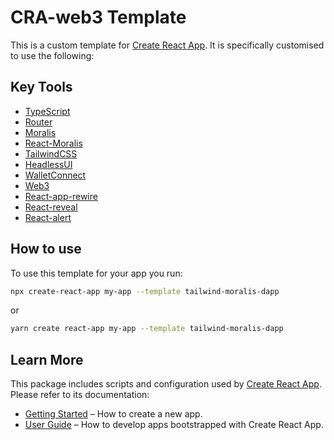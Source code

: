 # CRA-web3 Template

This is a custom template for [Create React App](https://github.com/facebook/create-react-app).
It is specifically customised to use the following:

## Key Tools

- [TypeScript](https://www.typescriptlang.org)  
- [Router](https://reactrouter.com)  
- [Moralis](https://moralis.io/)  
- [React-Moralis](https://www.npmjs.com/package/react-moralis)  
- [TailwindCSS](https://tailwindcss.com)  
- [HeadlessUI](https://headlessui.dev)  
- [WalletConnect](https://walletconnect.org)  
- [Web3](https://web3js.readthedocs.io)  
- [React-app-rewire](https://www.npmjs.com/package/react-app-rewire)  
- [React-reveal](https://www.npmjs.com/package/react-reveal)  
- [React-alert](https://www.npmjs.com/package/react-alert)  

## How to use

To use this template for your app you run:

```bash
npx create-react-app my-app --template tailwind-moralis-dapp
```

or

```bash
yarn create react-app my-app --template tailwind-moralis-dapp
```

## Learn More

This package includes scripts and configuration used by [Create React App](https://github.com/facebook/create-react-app).\
Please refer to its documentation:

- [Getting Started](https://facebook.github.io/create-react-app/docs/getting-started) – How to create a new app.
- [User Guide](https://facebook.github.io/create-react-app/) – How to develop apps bootstrapped with Create React App.
